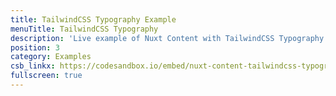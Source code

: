 ```yaml
---
title: TailwindCSS Typography Example
menuTitle: TailwindCSS Typography
description: 'Live example of Nuxt Content with TailwindCSS Typography plugin on CodeSandbox.'
position: 3
category: Examples
csb_linkx: https://codesandbox.io/embed/nuxt-content-tailwindcss-typography-twhtf?hidenavigation=1&theme=dark
fullscreen: true
---
```


<code-sandbox :src="csb_linkx"></code-sandbox>
